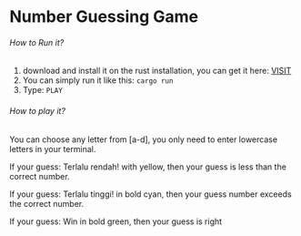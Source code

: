 # Number Guessing Game
###### How to Run it?
1. download and install it on the rust installation, you can get it here: [VISIT](https://www.rust-lang.org/tools/install)
2. You can simply run it like this: `cargo run`
3. Type: `PLAY`

###### How to play it?

You can choose any letter from [a-d], you only need to enter lowercase letters in your terminal.

If your guess: Terlalu rendah!
with yellow,
then your guess is less than the correct number.

If your guess: Terlalu tinggi!
in bold cyan,
then your guess number exceeds the correct number.

If your guess: Win
in bold green,
then your guess is right
